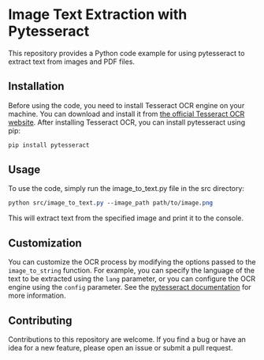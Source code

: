 # Image Text Extraction with Pytesseract

This repository provides a Python code example for using pytesseract to extract text from images and PDF files.

## Installation

Before using the code, you need to install Tesseract OCR engine on your machine. You can download and install it from [the official Tesseract OCR website](https://github.com/tesseract-ocr/tesseract). After installing Tesseract OCR, you can install pytesseract using pip:

```python
pip install pytesseract
```

## Usage

To use the code, simply run the image_to_text.py file in the src directory:

```css
python src/image_to_text.py --image_path path/to/image.png
```

This will extract text from the specified image and print it to the console.

## Customization

You can customize the OCR process by modifying the options passed to the `image_to_string` function. For example, you can specify the language of the text to be extracted using the `lang` parameter, or you can configure the OCR engine using the `config` parameter. See the [pytesseract documentation](https://tesseract-ocr.github.io/tessdoc/) for more information.

## Contributing

Contributions to this repository are welcome. If you find a bug or have an idea for a new feature, please open an issue or submit a pull request.
